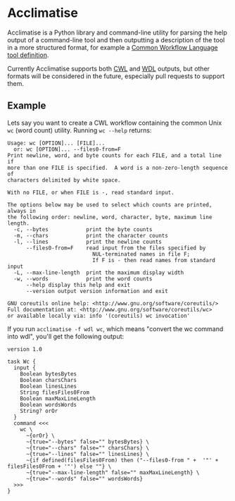# Acclimatise

Acclimatise is a Python library and command-line utility for parsing the help output
of a command-line tool and then outputting a description of the tool in a more
structured format, for example a
[Common Workflow Language tool definition](https://www.commonwl.org/v1.1/CommandLineTool.html).

Currently Acclimatise supports both [CWL](https://www.commonwl.org/) and
[WDL](https://openwdl.org/) outputs, but other formats will be considered in the future, especially pull
requests to support them.

## Example

Lets say you want to create a CWL workflow containing the common Unix `wc` (word count)
utility. Running `wc --help` returns:

```
Usage: wc [OPTION]... [FILE]...
  or: wc [OPTION]... --files0-from=F
Print newline, word, and byte counts for each FILE, and a total line if
more than one FILE is specified.  A word is a non-zero-length sequence of
characters delimited by white space.

With no FILE, or when FILE is -, read standard input.

The options below may be used to select which counts are printed, always in
the following order: newline, word, character, byte, maximum line length.
  -c, --bytes            print the byte counts
  -m, --chars            print the character counts
  -l, --lines            print the newline counts
      --files0-from=F    read input from the files specified by
                           NUL-terminated names in file F;
                           If F is - then read names from standard input
  -L, --max-line-length  print the maximum display width
  -w, --words            print the word counts
      --help display this help and exit
      --version output version information and exit

GNU coreutils online help: <http://www.gnu.org/software/coreutils/>
Full documentation at: <http://www.gnu.org/software/coreutils/wc>
or available locally via: info '(coreutils) wc invocation'
```

If you run `acclimatise -f wdl wc`, which means "convert the wc command into wdl",
you'll get the following output:

```wdl
version 1.0

task Wc {
  input {
    Boolean bytesBytes
    Boolean charsChars
    Boolean linesLines
    String filesFiles0From
    Boolean maxMaxLineLength
    Boolean wordsWords
    String? orOr
  }
  command <<<
    wc \
      ~{orOr} \
      ~{true="--bytes" false="" bytesBytes} \
      ~{true="--chars" false="" charsChars} \
      ~{true="--lines" false="" linesLines} \
      ~{if defined(filesFiles0From) then ("--files0-from " +  '"' + filesFiles0From + '"') else ""} \
      ~{true="--max-line-length" false="" maxMaxLineLength} \
      ~{true="--words" false="" wordsWords}
  >>>
}
```
